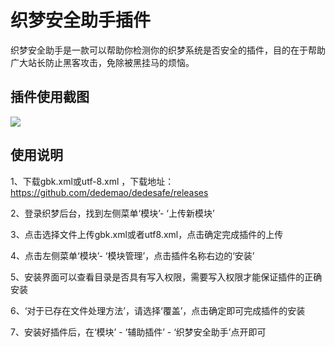 # 织梦安全助手插件

织梦安全助手是一款可以帮助你检测你的织梦系统是否安全的插件，目的在于帮助广大站长防止黑客攻击，免除被黑挂马的烦恼。

## 插件使用截图
<img src="https://www.dedemao.com/uploads/allimg/2018/03/2-1P30521395R49.jpg">

## 使用说明
1、下载gbk.xml或utf-8.xml ，下载地址：https://github.com/dedemao/dedesafe/releases

2、登录织梦后台，找到左侧菜单‘模块’- ‘上传新模块’

3、点击选择文件上传gbk.xml或者utf8.xml，点击确定完成插件的上传

4、点击左侧菜单‘模块’- ‘模块管理’，点击插件名称右边的‘安装’

5、安装界面可以查看目录是否具有写入权限，需要写入权限才能保证插件的正确安装

6、‘对于已存在文件处理方法’，请选择‘覆盖’，点击确定即可完成插件的安装

7、安装好插件后，在‘模块’ - ‘辅助插件’ - ‘织梦安全助手’点开即可


